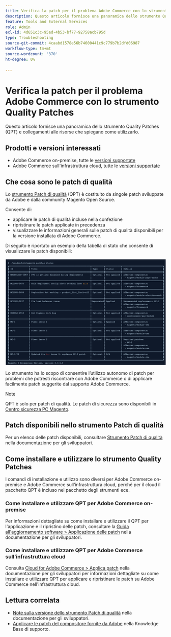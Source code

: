 ```yaml
---
title: Verifica la patch per il problema Adobe Commerce con lo strumento Quality Patches
description: Questo articolo fornisce una panoramica dello strumento Quality Patches (QPT) e collegamenti alle risorse che spiegano come utilizzarlo.
feature: Tools and External Services
role: Admin
exl-id: 4d651c3c-95ad-4b53-bf77-92758acb795d
type: Troubleshooting
source-git-commit: 4caabd1578e56b74600441c9c779b7b2dfd06987
workflow-type: tm+mt
source-wordcount: '370'
ht-degree: 0%

---
```


# Verifica la patch per il problema Adobe Commerce con lo strumento Quality Patches

Questo articolo fornisce una panoramica dello strumento Quality Patches (QPT) e collegamenti alle risorse che spiegano come utilizzarlo.

## Prodotti e versioni interessati

* Adobe Commerce on-premise, tutte le [versioni supportate](https://www.adobe.com/content/dam/cc/en/legal/terms/enterprise/pdfs/Adobe-Commerce-Software-Lifecycle-Policy.pdf)
* Adobe Commerce sull&#39;infrastruttura cloud, tutte le [versioni supportate](https://www.adobe.com/content/dam/cc/en/legal/terms/enterprise/pdfs/Adobe-Commerce-Software-Lifecycle-Policy.pdf)

## Che cosa sono le patch di qualità

Lo [strumento Patch di qualità](https://github.com/magento/quality-patches) (QPT) è costituito da singole patch sviluppate da Adobe e dalla community Magento Open Source.

Consente di:

* applicare le patch di qualità incluse nella confezione
* ripristinare le patch applicate in precedenza
* visualizzare le informazioni generali sulle patch di qualità disponibili per la versione installata di Adobe Commerce.

Di seguito è riportato un esempio della tabella di stato che consente di visualizzare le patch disponibili:

![Tabella di stato dello strumento Patch di qualità che mostra le patch disponibili e il relativo stato di installazione](/help/assets/tools/status_table.png)

Lo strumento ha lo scopo di consentire l’utilizzo autonomo di patch per problemi che potresti riscontrare con Adobe Commerce o di applicare facilmente patch suggerite dal supporto Adobe Commerce.

>[!NOTE]
>
>QPT è solo per patch di qualità. Le patch di sicurezza sono disponibili in [Centro sicurezza PC Magento](https://experienceleague.adobe.com/en/docs/commerce-operations/release/notes/overview).

## Patch disponibili nello strumento Patch di qualità

Per un elenco delle patch disponibili, consultare [Strumento Patch di qualità](https://experienceleague.adobe.com/tools/commerce-quality-patches/index.html) nella documentazione per gli sviluppatori.

## Come installare e utilizzare lo strumento Quality Patches

I comandi di installazione e utilizzo sono diversi per Adobe Commerce on-premise e Adobe Commerce sull’infrastruttura cloud, perché per il cloud il pacchetto QPT è incluso nel pacchetto degli strumenti ece.

### Come installare e utilizzare QPT per Adobe Commerce on-premise

Per informazioni dettagliate su come installare e utilizzare il QPT per l&#39;applicazione e il ripristino delle patch, consultare la [Guida all&#39;aggiornamento software > Applicazione delle patch](https://experienceleague.adobe.com/en/docs/commerce-operations/tools/quality-patches-tool/usage) nella documentazione per gli sviluppatori.

### Come installare e utilizzare QPT per Adobe Commerce sull’infrastruttura cloud

Consulta [Cloud for Adobe Commerce > Applica patch](https://experienceleague.adobe.com/en/docs/commerce-cloud-service/user-guide/develop/upgrade/apply-patches) nella documentazione per gli sviluppatori per informazioni dettagliate su come installare e utilizzare QPT per applicare e ripristinare le patch su Adobe Commerce nell&#39;infrastruttura cloud.

## Lettura correlata

* [Note sulla versione dello strumento Patch di qualità](https://experienceleague.adobe.com/en/docs/commerce-operations/tools/quality-patches-tool/release-notes) nella documentazione per gli sviluppatori.
* [Applicare le patch del compositore fornite da Adobe](https://experienceleague.adobe.com/en/docs/commerce-knowledge-base/kb/how-to/how-to-apply-a-composer-patch-provided-by-magento) nella Knowledge Base di supporto.
